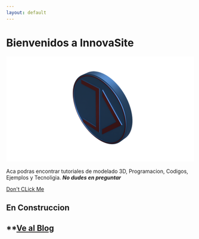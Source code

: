 ```yaml
---
layout: default
---
```

# Bienvenidos a InnovaSite  
  
  
![InnovaDevs](https://raw.githubusercontent.com/innovadevs/innovadevs.github.io/master/images/3dlogo.png)  
  
  
  

Aca podras encontrar tutoriales de modelado 3D, Programacion, Codigos, Ejemplos y Tecnoligia. _**No dudes en preguntar**_  
  
  [Don't CLick Me](https://innovadevs.github.io/3dview)
## **En Construccion**  
## **[Ve al Blog](https://innovadevs.github.io/blog)